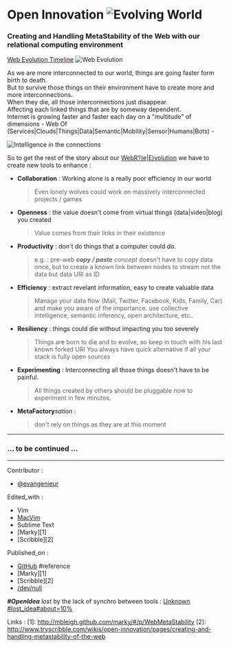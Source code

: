 

# Open Innovation ![Evolving World](http://www.lenovo.com/social_responsibility/us/en/images/Environment--commitment_268x355.jpg)

### Creating and Handling MetaStability of the Web with our relational computing environment

[Web Evolution Timeline](http://visual.ly/evolution-web?view=true)
![Web Evolution](http://www.howinteractivedesign.com/wp-content/uploads/web-evolution-timeline.jpg)

As we are more interconnected to our world, things are going faster form birth to death.  
But to survive those things on their environment have to create more and more interconnections.  
When they die, all those interconnections just disappear.   
Affecting each linked things that are by someway dependent.  
Internet is growing faster and faster each day on a "multitude" of dimensions - Web Of (Services|Clouds|Things|Data|Semantic|Mobility|Sensor|Humans|Bots) -

![Intelligence in the connections](http://www.urenio.org/wp-content/uploads/2011/11/Semantic-Web.jpg)

So to get the rest of the story about our [WebR?(e|E)volution](http://bit.ly/QMXvxd) we have to create new tools to enhance :

* __Collaboration__ : Working alone is a really poor efficiency in our world 

  > Even lonely wolves could work on massively interconnected projects / games

* __Openness__ : the value doesn't come from virtual things (data|video|blog) you created
  
  > Value comes from their links in their existence

* __Productivity__ : don't do things that a computer could do.
 
  >  e.g. : pre-web _**copy / paste** concept_ doesn't have to copy data once, but to create a known link between nodes to stream not the data but data URI as ID 

* __Efficiency__ : extract revelant information, easy to create valuable data

  > Manage your data flow (Mail, Twitter, Facebook, Kids, Family, Car) and make you aware of the importance. use collective intelligence, semantic inferency, open architecture, etc..

* __Resiliency__ : things could die without impacting you too severely

  > Things are born to die and to evolve, so keep in touch with his last known forked URI
  > You always have quick alternative if all your stack is fully open sources

* __Experimenting__ : Interconnecting all those things doesn't have to be painful.

  > All things created by others should be pluggable now to experiment in few minutes.

* __MetaFactory__*sation* : 

  > don't rely on things as they are at this moment

***
### ... to be continued ...

***
Contributor : 

* [@evangenieur](http://twitter.com/evangenieur)

Edited_with : 

* Vim
* [MacVim](#in_use)
* Sublime Text
* [Marky][1]
* [Scribble][2]

Published_on : 

* [GitHub](https://github.com/Evangenieur/Meta-Age) #reference
* [Marky][1]
* [Scribble][2]
* [/dev/null](file:///dev/null/once_upon_a_time)

_**#OpenIdea** lost_ by the lack of synchro between tools : [Unknown #lost_idea#about=10%](#lost_idea#about=10%)

Links :
[1]: http://mbleigh.github.com/marky/#/p/WebMetaStability
[2]: http://www.tryscribble.com/wikis/open-innovation/pages/creating-and-handling-metastability-of-the-web

